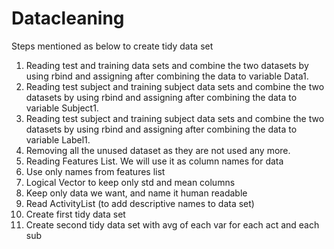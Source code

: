 Datacleaning
============
Steps mentioned as below to create tidy data set
1) Reading test and training data sets and combine the two datasets by using rbind and assigning after combining the data to variable Data1.
2) Reading test subject and training subject data sets and combine the two datasets by using rbind and assigning after combining the data to variable Subject1.
3) Reading test subject and training subject data sets and combine the two datasets by using rbind and assigning after combining the data to variable Label1.
4) Removing all the unused dataset as they are not used any more.
5) Reading Features List. We will use it as column names for data
6) Use only names from features list
7) Logical Vector to keep only std and mean columns
8) Keep only data we want, and name it human readable
9) Read ActivityList (to add descriptive names to data set)
10) Create first tidy data set
11) Create second tidy data set with avg of each var for each act and each sub
